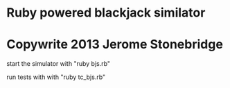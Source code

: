 Ruby powered blackjack similator
================================
Copywrite 2013 Jerome Stonebridge
=================================

start the simulator with "ruby bjs.rb"

run tests with with "ruby tc_bjs.rb"

